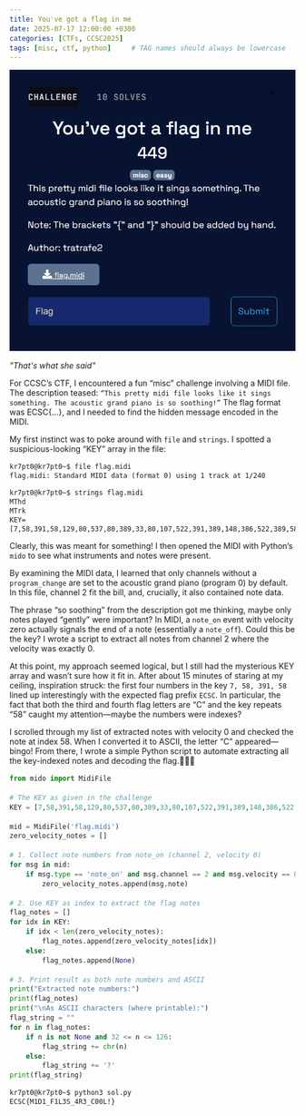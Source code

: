 ```yaml
---
title: You've got a flag in me
date: 2025-07-17 12:00:00 +0300
categories: [CTFs, CCSC2025]
tags: [misc, ctf, python]     # TAG names should always be lowercase
---
```


![img-description](/assets/img/chall.png)


_"That's what she said"_

For CCSC’s CTF, I encountered a fun “misc” challenge involving a MIDI file. The description teased:
`“This pretty midi file looks like it sings something. The acoustic grand piano is so soothing!”`
The flag format was ECSC{...}, and I needed to find the hidden message encoded in the MIDI.

My first instinct was to poke around with `file` and `strings`. I spotted a suspicious-looking “KEY” array in the file:

```shell
kr7pt0@kr7pt0~$ file flag.midi
flag.midi: Standard MIDI data (format 0) using 1 track at 1/240
```

```shell
kr7pt0@kr7pt0~$ strings flag.midi
MThd
MTrk
KEY=[7,58,391,58,129,80,537,80,389,33,80,107,522,391,389,148,386,522,389,58,240,240,107,1]
```
Clearly, this was meant for something! I then opened the MIDI with Python’s `mido` to see what instruments and notes were present.


By examining the MIDI data, I learned that only channels without a `program_change` are set to the acoustic grand piano (program 0) by default. In this file, channel 2 fit the bill, and, crucially, it also contained note data.

The phrase “so soothing” from the description got me thinking, maybe only notes played “gently” were important? In MIDI, a `note_on` event with velocity zero actually signals the end of a note (essentially a `note_off`). Could this be the key?
I wrote a script to extract all notes from channel 2 where the velocity was exactly 0.


At this point, my approach seemed logical, but I still had the mysterious KEY array and wasn’t sure how it fit in. After about 15 minutes of staring at my ceiling, inspiration struck: the first four numbers in the key `7, 58, 391, 58` lined up interestingly with the expected flag prefix `ECSC`. In particular, the fact that both the third and fourth flag letters are “C” and the key repeats “58” caught my attention—maybe the numbers were indexes?


I scrolled through my list of extracted notes with velocity 0 and checked the note at index 58. When I converted it to ASCII, the letter “C” appeared—bingo! From there, I wrote a simple Python script to automate extracting all the key-indexed notes and decoding the flag.🎉🎉🚩


```python
from mido import MidiFile

# The KEY as given in the challenge
KEY = [7,58,391,58,129,80,537,80,389,33,80,107,522,391,389,148,386,522,389,58,240,240,107,1]

mid = MidiFile('flag.midi')
zero_velocity_notes = []

# 1. Collect note numbers from note_on (channel 2, velocity 0)
for msg in mid:
    if msg.type == 'note_on' and msg.channel == 2 and msg.velocity == 0:
        zero_velocity_notes.append(msg.note)

# 2. Use KEY as index to extract the flag notes
flag_notes = []
for idx in KEY:
    if idx < len(zero_velocity_notes):
        flag_notes.append(zero_velocity_notes[idx])
    else:
        flag_notes.append(None)

# 3. Print result as both note numbers and ASCII
print("Extracted note numbers:")
print(flag_notes)
print("\nAs ASCII characters (where printable):")
flag_string = ""
for n in flag_notes:
    if n is not None and 32 <= n <= 126:
        flag_string += chr(n)
    else:
        flag_string += '?'
print(flag_string)
```


```shell
kr7pt0@kr7pt0~$ python3 sol.py
ECSC{M1D1_F1L3S_4R3_C00L!}
```




